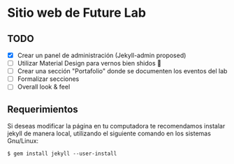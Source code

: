 # Sitio web de Future Lab

## TODO

- [x] Crear un panel de administración (Jekyll-admin proposed)
- [ ] Utilizar Material Design para vernos bien shidos :rocket:
- [ ] Crear una sección "Portafolio" donde se documenten los eventos del lab
- [ ] Formalizar secciones
- [ ] Overall look & feel

## Requerimientos
Si deseas modificar la página en tu computadora te recomendamos instalar
jekyll de manera local, utilizando el siguiente comando en los sistemas
Gnu/Linux:

`$ gem install jekyll --user-install`
